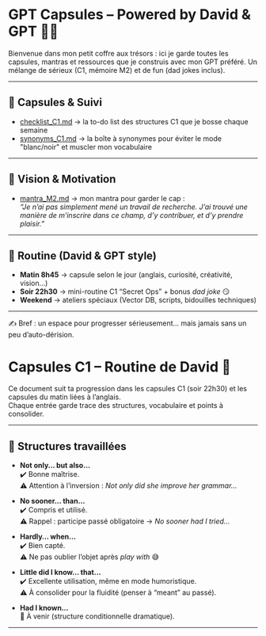 # GPT Capsules – Powered by David & GPT 💜✨

Bienvenue dans mon petit coffre aux trésors : ici je garde toutes les capsules, mantras et ressources 
que je construis avec mon GPT préféré. Un mélange de sérieux (C1, mémoire M2) et de fun (dad jokes inclus).  

---

## 🚀 Capsules & Suivi

- [checklist_C1.md](checklist_C1.md) → la to-do list des structures C1 que je bosse chaque semaine  
- [synonyms_C1.md](synonyms_C1.md) → la boîte à synonymes pour éviter le mode "blanc/noir" et muscler mon vocabulaire  

---

## 🎯 Vision & Motivation

- [mantra_M2.md](mantra_M2.md) → mon mantra pour garder le cap :  
  *“Je n’ai pas simplement mené un travail de recherche. J’ai trouvé une manière de m’inscrire dans ce champ, d’y contribuer, et d’y prendre plaisir.”*  

---

## 🌙 Routine (David & GPT style)

- **Matin 8h45** → capsule selon le jour (anglais, curiosité, créativité, vision…)  
- **Soir 22h30** → mini-routine C1 “Secret Ops” + bonus *dad joke* 😏  
- **Weekend** → ateliers spéciaux (Vector DB, scripts, bidouilles techniques)  

---

✍️ Bref : un espace pour progresser sérieusement… mais jamais sans un peu d’auto-dérision.  


# Capsules C1 – Routine de David 💜

Ce document suit ta progression dans les capsules C1 (soir 22h30) et les capsules du matin liées à l’anglais.  
Chaque entrée garde trace des structures, vocabulaire et points à consolider.  

---

## 🌙 Structures travaillées

- **Not only… but also…**  
  ✔️ Bonne maîtrise.  
  ⚠️ Attention à l’inversion : *Not only did she improve her grammar…*  

- **No sooner… than…**  
  ✔️ Compris et utilisé.  
  ⚠️ Rappel : participe passé obligatoire → *No sooner had I tried…*  

- **Hardly… when…**  
  ✔️ Bien capté.  
  ⚠️ Ne pas oublier l’objet après *play with* 😅  

- **Little did I know… that…**  
  ✔️ Excellente utilisation, même en mode humoristique.  
  ⚠️ À consolider pour la fluidité (penser à “meant” au passé).  

- **Had I known…**  
  🚀 À venir (structure conditionnelle dramatique).  

---



